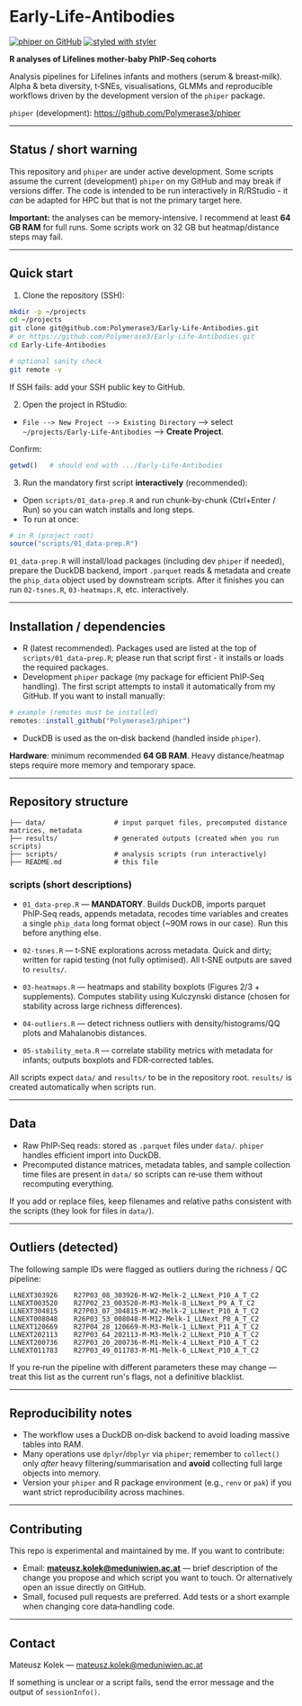 # Early‑Life‑Antibodies

[![phiper on GitHub](https://img.shields.io/badge/phiper-GitHub-black?logo=github)](https://github.com/Polymerase3/phiper)
[![styled with styler](https://img.shields.io/badge/styled%20with-styler-black?logo=R)](https://github.com/r-lib/styler)

**R analyses of Lifelines mother-baby PhIP‑Seq cohorts**

Analysis pipelines for Lifelines infants and mothers (serum & breast‑milk). Alpha & beta diversity, t‑SNEs, visualisations, GLMMs and reproducible workflows driven by the development version of the `phiper` package.

`phiper` (development): https://github.com/Polymerase3/phiper

---

## Status / short warning

This repository and `phiper` are under active development. Some scripts assume the current (development) `phiper` on my GitHub and may break if versions differ. The code is intended to be run interactively in R/RStudio - it *can* be adapted for HPC but that is not the primary target here.

**Important:** the analyses can be memory-intensive. I recommend at least **64 GB RAM** for full runs. Some scripts work on 32 GB but heatmap/distance steps may fail.

---

## Quick start

1. Clone the repository (SSH):
```bash
mkdir -p ~/projects
cd ~/projects
git clone git@github.com:Polymerase3/Early-Life-Antibodies.git
# or https://github.com/Polymerase3/Early-Life-Antibodies.git
cd Early-Life-Antibodies

# optional sanity check
git remote -v
```
If SSH fails: add your SSH public key to GitHub.

2. Open the project in RStudio:
- `File --> New Project --> Existing Directory` --> select `~/projects/Early-Life-Antibodies` --> **Create Project**.  

Confirm:
```r
getwd()   # should end with .../Early-Life-Antibodies
```

3. Run the mandatory first script **interactively** (recommended):
- Open `scripts/01_data-prep.R` and run chunk-by-chunk (Ctrl+Enter / Run) so you can watch installs and long steps.
- To run at once:
```r
# in R (project root)
source("scripts/01_data-prep.R")
```

`01_data-prep.R` will install/load packages (including dev `phiper` if needed), prepare the DuckDB backend, import `.parquet` reads & metadata and create the `phip_data` object used by downstream scripts. After it finishes you can run `02-tsnes.R`, `03-heatmaps.R`, etc. interactively.

---

## Installation / dependencies

* R (latest recommended). Packages used are listed at the top of `scripts/01_data-prep.R`; please run that script first - it installs or loads the required packages.
* Development `phiper` package (my package for efficient PhIP‑Seq handling). The first script attempts to install it automatically from my GitHub. If you want to install manually:

```r
# example (remotes must be installed)
remotes::install_github("Polymerase3/phiper")
```

* DuckDB is used as the on‑disk backend (handled inside `phiper`).

**Hardware**: minimum recommended **64 GB RAM**. Heavy distance/heatmap steps require more memory and temporary space.

---

## Repository structure

```
├── data/                 # input parquet files, precomputed distance matrices, metadata
├── results/              # generated outputs (created when you run scripts)
├── scripts/              # analysis scripts (run interactively)
├── README.md             # this file
```

### scripts (short descriptions)

* `01_data-prep.R` — **MANDATORY**. Builds DuckDB, imports parquet PhIP‑Seq reads, appends metadata, recodes time variables and creates a single `phip_data` long format object (~90M rows in our case). Run this before anything else.

* `02-tsnes.R` — t‑SNE explorations across metadata. Quick and dirty; written for rapid testing (not fully optimised). All t‑SNE outputs are saved to `results/`.

* `03-heatmaps.R` — heatmaps and stability boxplots (Figures 2/3 + supplements). Computes stability using Kulczynski distance (chosen for stability across large richness differences).

* `04-outliers.R` — detect richness outliers with density/histograms/QQ plots and Mahalanobis distances.

* `05-stability_meta.R` — correlate stability metrics with metadata for infants; outputs boxplots and FDR‑corrected tables.

All scripts expect `data/` and `results/` to be in the repository root. `results/` is created automatically when scripts run.

---

## Data

* Raw PhIP‑Seq reads: stored as `.parquet` files under `data/`. `phiper` handles efficient import into DuckDB.
* Precomputed distance matrices, metadata tables, and sample collection time files are present in `data/` so scripts can re‑use them without recomputing everything.

If you add or replace files, keep filenames and relative paths consistent with the scripts (they look for files in `data/`).

---

## Outliers (detected)

The following sample IDs were flagged as outliers during the richness / QC pipeline:

```
LLNEXT303926    R27P03_08_303926-M-W2-Melk-2_LLNext_P10_A_T_C2
LLNEXT003520    R27P02_23_003520-M-M3-Melk-8_LLNext_P9_A_T_C2
LLNEXT304815    R27P03_07_304815-M-W2-Melk-2_LLNext_P10_A_T_C2
LLNEXT008048    R26P03_53_008048-M-M12-Melk-1_LLNext_P8_A_T_C2
LLNEXT120669    R27P04_28_120669-M-M3-Melk-1_LLNext_P11_A_T_C2
LLNEXT202113    R27P03_64_202113-M-M3-Melk-2_LLNext_P10_A_T_C2
LLNEXT200736    R27P03_20_200736-M-M1-Melk-4_LLNext_P10_A_T_C2
LLNEXT011783    R27P03_49_011783-M-M1-Melk-6_LLNext_P10_A_T_C2
```

If you re‑run the pipeline with different parameters these may change — treat this list as the current run's flags, not a definitive blacklist.

---

## Reproducibility notes

* The workflow uses a DuckDB on‑disk backend to avoid loading massive tables into RAM.
* Many operations use `dplyr`/`dbplyr` via `phiper`; remember to `collect()` only *after* heavy filtering/summarisation and **avoid** collecting full large objects into memory.
* Version your `phiper` and R package environment (e.g., `renv` or `pak`) if you want strict reproducibility across machines.

---

## Contributing

This repo is experimental and maintained by me. If you want to contribute:

* Email: **[mateusz.kolek@meduniwien.ac.at](mailto:mateusz.kolek@meduniwien.ac.at)** — brief description of the change you propose and which script you want to touch. Or alternatively open an issue directly on GitHub.
* Small, focused pull requests are preferred. Add tests or a short example when changing core data‑handling code.

---

## Contact

Mateusz Kolek — [mateusz.kolek@meduniwien.ac.at](mailto:mateusz.kolek@meduniwien.ac.at)

If something is unclear or a script fails, send the error message and the output of `sessionInfo()`.
